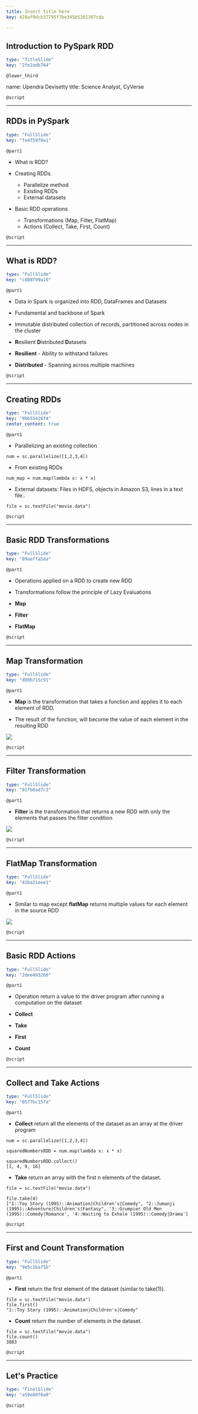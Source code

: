 ```yaml
---
title: Insert title here
key: 428af9dcb37795f7be345b5281397cda

---
```

## Introduction to PySpark RDD

```yaml
type: "TitleSlide"
key: "2fe2adb764"
```

`@lower_third`

name: Upendra Devisetty
title: Science Analyst, CyVerse


`@script`



---
## RDDs in PySpark

```yaml
type: "FullSlide"
key: "fe4f59f0a1"
```

`@part1`
- What is RDD?

- Creating RDDs
  * Parallelize method
  * Existing RDDs
  * External datasets

- Basic RDD operations
  * Transformations (Map, Filter, FlatMap)
  * Actions (Collect, Take, First, Count)


`@script`



---
## What is RDD?

```yaml
type: "FullSlide"
key: "c808f99a10"
```

`@part1`
- Data in Spark is organized into RDD, DataFrames and Datasets

- Fundamental and backbone of Spark

- Immutable distributed collection of records, partitioned across nodes in the cluster

- **R**esilient **D**istributed **D**atasets

- **Resilient** - Ability to withstand failures 

- **Distributed** - Spanning across multiple machines


`@script`



---
## Creating RDDs

```yaml
type: "FullSlide"
key: "9b655426f4"
center_content: true
```

`@part1`
- Parallelizing an existing collection
```
num = sc.parallelize([1,2,3,4])
```

- From existing RDDs
```
num_map = num.map(lambda x: x * x)
```

- External datasets: Files in HDFS, objects in Amazon S3, lines in a text file..
```
file = sc.textFile("movie.data")
```


`@script`



---
## Basic RDD Transformations

```yaml
type: "FullSlide"
key: "89aeffa5da"
```

`@part1`
- Operations applied on a RDD to create new RDD

- Transformations follow the principle of Lazy Evaluations

- **Map**

- **Filter**

- **FlatMap**


`@script`



---
## Map Transformation

```yaml
type: "FullSlide"
key: "d89b715c91"
```

`@part1`
- **Map** is the transformation that takes a function and applies it to each element of RDD. 

- The result of the function, will become the value of each element in the resulting RDD

![](https://assets.datacamp.com/production/repositories/3490/datasets/342050bd8b7964af47d678cdeb0f5496d0730fa0/map_transformation.png)


`@script`



---
## Filter Transformation

```yaml
type: "FullSlide"
key: "91fb0ad7c3"
```

`@part1`
- **Filter** is the transformation that returns a new RDD with only the elements that passes the filter condition

![](https://assets.datacamp.com/production/repositories/3490/datasets/2204183ae119fdc0ee8fec1088337fcb9b6dd5bd/filter_transformation.png)


`@script`



---
## FlatMap Transformation

```yaml
type: "FullSlide"
key: "42ba21eee1"
```

`@part1`
- Similar to map except **flatMap** returns multiple values for each element in the source RDD 

![](https://assets.datacamp.com/production/repositories/3490/datasets/e51b7f40b547ff4a9fc0fd512cb94fa7e404c35d/flatmap_transformation.png)


`@script`



---
## Basic RDD Actions

```yaml
type: "FullSlide"
key: "2dee493260"
```

`@part1`
- Operation return a value to the driver program after running a computation on the dataset

- **Collect**

- **Take**

- **First**

- **Count**


`@script`



---
## Collect and Take Actions

```yaml
type: "FullSlide"
key: "0577bc157a"
```

`@part1`
- **Collect** return all the elements of the dataset as an array at the driver program

```
num = sc.parallelize([1,2,3,4])
```
```
squaredNumbersRDD = num.map(lambda x: x * x)
```
```
squaredNumbersRDD.collect()
[1, 4, 9, 16]
```

- **Take** return an array with the first n elements of the dataset.

```
file = sc.textFile("movie.data")
```
```
file.take(4)
["1::Toy Story (1995)::Animation|Children's|Comedy", "2::Jumanji (1995)::Adventure|Children's|Fantasy", '3::Grumpier Old Men (1995)::Comedy|Romance', '4::Waiting to Exhale (1995)::Comedy|Drama']
```


`@script`



---
## First and Count Transformation

```yaml
type: "FullSlide"
key: "9e5c1ba75b"
```

`@part1`
- **First** return the first element of the dataset (similar to take(1)).
```
file = sc.textFile("movie.data")
file.first()
"1::Toy Story (1995)::Animation|Children's|Comedy"
```

- **Count** return the number of elements in the dataset.
```
file = sc.textFile("movie.data")
file.count()
3883
```


`@script`



---
## Let's Practice

```yaml
type: "FinalSlide"
key: "a59e80f8a0"
```

`@script`


